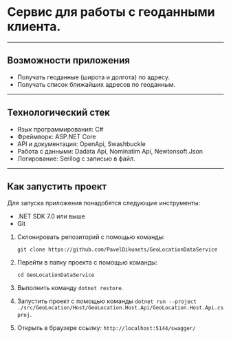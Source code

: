 # Сервис для работы с геоданными клиента.
***
## Возможности приложения
* Получать геоданные (широта и долгота) по адресу.
* Получать список ближайших адресов по геоданным.

***

## Технологический стек
* Язык программирования: C#
* Фреймворк: ASP.NET Core
* API и документация: OpenApi, Swashbuckle
* Работа с данными: Dadata Api, Nominatim Api, Newtonsoft.Json
* Логирование: Serilog с записью в файл.

***

## Как запустить проект
Для запуска приложения понадобятся следующие инструменты:

* .NET SDK 7.0 или выше
* Git

1. Склонировать репозиторий с помощью команды:

   `git clone https://github.com/PavelDikunets/GeoLocationDataService`


2. Перейти в папку проекта с помощью команды:

   `cd GeoLocationDataService`


3. Выполнить команду `dotnet restore`.
4. Запустить проект с помощью команды `dotnet run --project ./src/GeoLocation/Host/GeoLocation.Host.Api/GeoLocation.Host.Api.csproj`.
5. Открыть в браузере ссылку: `http://localhost:5144/swagger/`